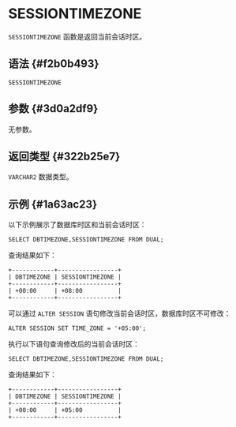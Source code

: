 SESSIONTIMEZONE 
====================================



`SESSIONTIMEZONE` 函数是返回当前会话时区。

语法 {#f2b0b493}
--------------

    SESSIONTIMEZONE



参数 {#3d0a2df9}
--------------

无参数。

返回类型 {#322b25e7}
----------------

`VARCHAR2` 数据类型。

示例 {#1a63ac23}
--------------

以下示例展示了数据库时区和当前会话时区：

    SELECT DBTIMEZONE,SESSIONTIMEZONE FROM DUAL;



查询结果如下：

    +------------+-----------------+
    | DBTIMEZONE | SESSIONTIMEZONE |
    +------------+-----------------+
    | +00:00     | +08:00          |
    +------------+-----------------+



可以通过 `ALTER SESSION` 语句修改当前会话时区，数据库时区不可修改：

    ALTER SESSION SET TIME_ZONE = '+05:00';



执行以下语句查询修改后的当前会话时区：

    SELECT DBTIMEZONE,SESSIONTIMEZONE FROM DUAL;



查询结果如下：

    +------------+-----------------+
    | DBTIMEZONE | SESSIONTIMEZONE |
    +------------+-----------------+
    | +00:00     | +05:00          |
    +------------+-----------------+


